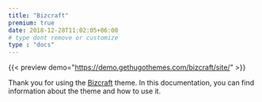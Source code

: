 ```yaml
---
title: "Bizcraft"
premium: true
date: 2018-12-28T11:02:05+06:00 
# type dont remove or customize
type : "docs"
---
```


{{< preview demo="https://demo.gethugothemes.com/bizcraft/site/" >}}

Thank you for using the [Bizcraft](https://gethugothemes.com/products/bizcraft-hugo/) theme. In this documentation, you can find information about the theme and how to use it.